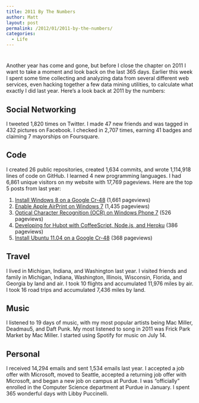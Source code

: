 ```yaml
---
title: 2011 By The Numbers
author: Matt
layout: post
permalink: /2012/01/2011-by-the-numbers/
categories:
  - Life
---
```

# 

Another year has come and gone, but before I close the chapter on 2011 I want to take a moment and look back on the last 365 days. Earlier this week I spent some time collecting and analyzing data from several different web services, even hacking together a few data mining utilities, to calculate what exactly I did last year. Here’s a look back at 2011 by the numbers:

## Social Networking

I tweeted 1,820 times on Twitter. I made 47 new friends and was tagged in 432 pictures on Facebook. I checked in 2,707 times, earning 41 badges and claiming 7 mayorships on Foursquare.

## Code

I created 26 public repositories, created 1,634 commits, and wrote 1,114,918 lines of code on GitHub. I learned 4 new programming languages. I had 6,861 unique visitors on my website with 17,769 pageviews. Here are the top 5 posts from last year:

1.  [Install Windows 8 on a Google Cr-48][1] (1,661 pageviews)
2.  [Enable Apple AirPrint on Windows 7][2] (1,435 pageviews)
3.  [Optical Character Recognition (OCR) on Windows Phone 7][3] (526 pageviews)
4.  [Developing for Hubot with CoffeeScript, Node.js, and Heroku][4] (386 pageviews)
5.  [Install Ubuntu 11.04 on a Google Cr-48][5] (368 pageviews)

 [1]: http://mbmccormick.com/2011/09/install-windows-8-on-a-google-cr-48/
 [2]: http://mbmccormick.com/2011/04/enable-apple-airprint-on-windows-7/
 [3]: http://mbmccormick.com/2011/08/optical-character-recognition-ocr-on-windows-phone-7/
 [4]: http://mbmccormick.com/2011/11/developing-for-hubot-with-coffeescript-nodejs-and-heroku/
 [5]: http://mbmccormick.com/2011/08/install-ubuntu-11-04-on-a-google-cr-48/

## Travel

I lived in Michigan, Indiana, and Washington last year. I visited friends and family in Michigan, Indiana, Washington, Illinois, Wisconsin, Florida, and Georgia by land and air. I took 10 flights and accumulated 11,976 miles by air. I took 16 road trips and accumulated 7,436 miles by land.

## Music

I listened to 19 days of music, with my most popular artists being Mac Miller, Deadmau5, and Daft Punk. My most listened to song in 2011 was Frick Park Market by Mac Miller. I started using Spotify for music on July 14.

## Personal

I received 14,294 emails and sent 1,534 emails last year. I accepted a job offer with Microsoft, moved to Seattle, accepted a returning job offer with Microsoft, and began a new job on campus at Purdue. I was “officially” enrolled in the Computer Science department at Purdue in January. I spent 365 wonderful days with Libby Puccinelli.